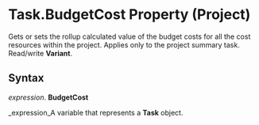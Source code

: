 
# Task.BudgetCost Property (Project)

 Gets or sets the rollup calculated value of the budget costs for all the cost resources within the project. Applies only to the project summary task. Read/write **Variant**.


## Syntax

 _expression_. **BudgetCost**

 _expression_A variable that represents a  **Task** object.

